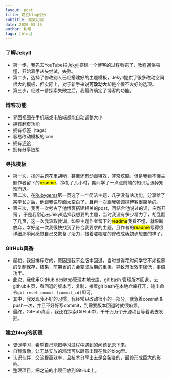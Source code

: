 ```yaml
---
layout: post
title: 建立blog经历
subtitle: 絮絮叨叨
date: 2020-03-15 
author: 树燏
tags: [blog]
---
```



### 了解Jekyll

- 第一步，我先去YouTube把[Jekyll][Jekyll]搭建一个博客的过程看完了，教程通俗易懂，开始着手从头尝试，失败。
- 第二步，选择了修改别人已经搭建好的主题模板，Jekyll提供了很多改动空间很大的模板，但实际上，对于新手来说**可改动大**却是个很不友好的选项。
- 第三步，经过一番探索~~失败~~之后，我最终确定了博客的功能。

### 博客功能
- 界面视图在手机端或电脑端都能自动调整大小
- 拥有翻页功能
- 拥有标签（tags）
- 容易改动模板的icon
- 拥有[评论][disqus]
- 拥有分享链接

### 寻找模板
- 第一次，找的主题花里胡哨，甚至还有动画特效，非常炫酷，但是我看不懂主题作者留下的<mark>readme</mark>，挣扎了几小时，期间学了一点点前端的知识后选择知难而退。
- 第二次，在[Rubygems][Rubygems]第一页选了一个简洁主题，几乎没有啥功能，分享给了某学长之后，他跟我说界面太空白了，且再一次跟我强调搭博客很简单的。
- 第三次，我再一次考古了他博客搭建相关的post，再结合他说过的话，突然开窍 ，于是我耐心去Jekyll选择我想要的主题，当时我没有多少精力了，胡乱翻了几页，这一次我汲取教训，如果主题作者留下的<mark>readme</mark>我看不懂，就果断放弃，幸好这一次我很快找到了符合我要求的主题，且作者的<mark>readme</mark>写得很详细那瞬间感觉自己又恢复了活力，接着嚯嚯嚯的修改成我初步想要的样子。

### GitHub真香
- 起初，我挺排斥它的，原因是我不会版本回退，当时觉得花时间学它不如粗暴的复制保存，结果，前期省的力会变成后期的重担，导致开发效率降低，事倍功半。
- 此次，我使用GitHub desktop管理本地仓库，git bash 管理版本回退，去github主页，看回退的版本号，复制，接着git bash在本地仓库打开，输出命令`git reset commit [commit_id]`即可。
- 其中，我发现我不好的习惯，我经常只改动很小的一部分，就急着commit & push一次，并且不好好写commit，到需要版本回退时就很麻烦。
- 最终，GitHub真香，我还在探索GitHub中，千千万万个开源项目等着我去发掘。

### 建立blog的初衷
- 督促学习，希望自己能把学习过程中遇到的问题记录下来。
- 自我激励，让无处安放的鸡汤可以肆意出现在我的blog里。
- 认识伙伴，交流提高效率，且技术分享出去是会裂变的，最终形成巨大的影响。
- 整理项目，把之前的小项目放到GitHub上。

[Jekyll]: https://www.youtube.com/watch?v=bDQsGdCWv4I&list=PLLAZ4kZ9dFpOPV5C5Ay0pHaa0RJFhcmcB&index=12
[disqus]: https://desiredpersona.com/disqus-comments-jekyll/
[Rubygems]: https://rubygems.org/


